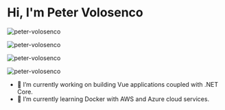 <h1>Hi, I'm Peter Volosenco</h1>

<p align="left"> <img src="https://komarev.com/ghpvc/?username=peter-volosenco&label=Profile%20views&color=0e75b6&style=for-the-badge" alt="peter-volosenco" /> </p>
<p><img  src="https://github-readme-streak-stats.herokuapp.com/?user=peter-volosenco&" alt="peter-volosenco" /></p>
<p><img src="https://github-readme-stats.vercel.app/api/top-langs?username=peter-volosenco&show_icons=true&locale=en&layout=compact" alt="peter-volosenco" /></p>
<p><img  src="https://github-readme-stats.vercel.app/api?username=peter-volosenco&show_icons=true&locale=en" alt="peter-volosenco" /></p>


- 🔭 I’m currently working on building Vue applications coupled with .NET Core.
- 🌱 I’m currently learning Docker with AWS and Azure cloud services.
<!--
- 👯 I’m looking to collaborate on ...
- 🤔 I’m looking for help with ...
- 😄 Pronouns: ...
- ⚡ Fun fact: ...
- 📫 How to reach me: ...
- 💬 Ask me about ...
-->




